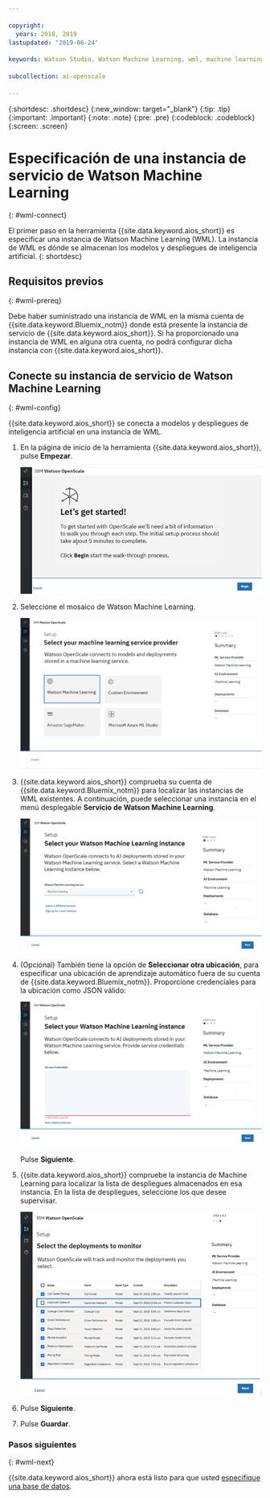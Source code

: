 ```yaml
---

copyright:
  years: 2018, 2019
lastupdated: "2019-06-24"

keywords: Watson Studio, Watson Machine Learning, wml, machine learning, services

subcollection: ai-openscale

---
```


{:shortdesc: .shortdesc}
{:new_window: target="_blank"}
{:tip: .tip}
{:important: .important}
{:note: .note}
{:pre: .pre}
{:codeblock: .codeblock}
{:screen: .screen}

# Especificación de una instancia de servicio de Watson Machine Learning
{: #wml-connect}

El primer paso en la herramienta {{site.data.keyword.aios_short}} es especificar una instancia de Watson Machine Learning (WML). La instancia de WML es dónde se almacenan los modelos y despliegues de inteligencia artificial.
{: shortdesc}

## Requisitos previos
{: #wml-prereq}

Debe haber suministrado una instancia de WML en la misma cuenta de {{site.data.keyword.Bluemix_notm}} donde está presente la instancia de servicio de {{site.data.keyword.aios_short}}. Si ha proporcionado una instancia de WML en alguna otra cuenta, no podrá configurar dicha instancia con {{site.data.keyword.aios_short}}.

## Conecte su instancia de servicio de Watson Machine Learning
{: #wml-config}

{{site.data.keyword.aios_short}} se conecta a modelos y despliegues de inteligencia artificial en una instancia de WML.

1.  En la página de inicio de la herramienta {{site.data.keyword.aios_short}}, pulse **Empezar**.

    ![Página de inicio](images/gs-config-start.png)

2.  Seleccione el mosaico de Watson Machine Learning.

    ![Selección de mosaico](images/connect-wml.png)

3.  {{site.data.keyword.aios_short}} comprueba su cuenta de {{site.data.keyword.Bluemix_notm}} para localizar las instancias de WML existentes. A continuación, puede seleccionar una instancia en el menú desplegable **Servicio de Watson Machine Learning**.

    ![Seleccionar servicio de WML](images/gs-set-wml.png)

4.  (Opcional) También tiene la opción de **Seleccionar otra ubicación**, para especificar una ubicación de aprendizaje automático fuera de su cuenta de {{site.data.keyword.Bluemix_notm}}. Proporcione credenciales para la ubicación como JSON válido:

    ![Establecer instancia de WML](images/gs-get-wml.png)

    Pulse **Siguiente**.

5.  {{site.data.keyword.aios_short}} compruebe la instancia de Machine Learning para localizar la lista de despliegues almacenados en esa instancia. En la lista de despliegues, seleccione los que desee supervisar.

    ![Seleccionar despliegues](images/gs-config-deploy.png)

6.  Pulse **Siguiente**.
7.  Pulse **Guardar**.

### Pasos siguientes
{: #wml-next}

{{site.data.keyword.aios_short}} ahora está listo para que usted [especifique una base de datos](/docs/services/ai-openscale?topic=ai-openscale-connect-db).

